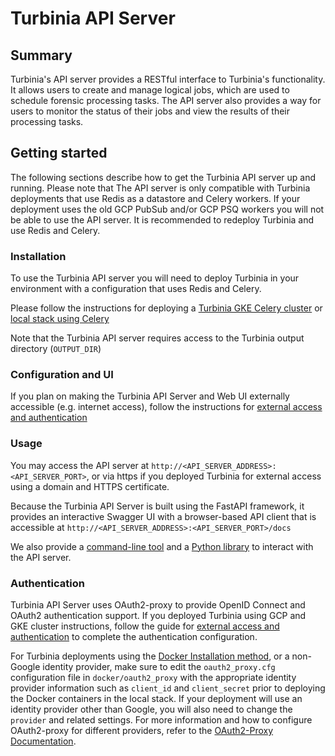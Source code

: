 # Turbinia API Server

## Summary
Turbinia's API server provides a RESTful interface to Turbinia's functionality. It allows users to create and manage logical jobs, which are used to schedule forensic processing tasks. The API server also provides a way for users to monitor the status of their jobs and view the results of their processing tasks.

## Getting started
The following sections describe how to get the Turbinia API server up and running. Please note that The API server is only compatible with Turbinia deployments that use Redis as a datastore and Celery workers. If your deployment uses the old GCP PubSub and/or GCP PSQ workers you will not be able to use the API server. It is recommended to redeploy Turbinia and use Redis and Celery.

### Installation
To use the Turbinia API server you will need to deploy Turbinia in your environment with a configuration that uses Redis and Celery.

Please follow the instructions for deploying a [Turbinia GKE Celery cluster](https://github.com/google/osdfir-infrastructure/tree/main/charts/turbinia) or [local stack using Celery](turbinia-local-stack.md)

Note that the Turbinia API server requires access to the Turbinia output directory (```OUTPUT_DIR```)

### Configuration and UI
If you plan on making the Turbinia API Server and Web UI externally accessible (e.g. internet access), follow the instructions for [external access and authentication](https://github.com/google/osdfir-infrastructure/tree/main/charts/turbinia)

### Usage
You may access the API server at ```http://<API_SERVER_ADDRESS>:<API_SERVER_PORT>```, or via https if you deployed Turbinia for external access using a domain and HTTPS certificate.

Because the Turbinia API Server is built using the FastAPI framework, it provides an interactive Swagger UI with a browser-based API client that is accessible at ```http://<API_SERVER_ADDRESS>:<API_SERVER_PORT>/docs```

We also provide a [command-line tool](https://github.com/google/turbinia/tree/master/turbinia/api/cli) and a [Python library](https://github.com/google/turbinia/tree/master/turbinia/api/client) to interact with the API server.

### Authentication
Turbinia API Server uses OAuth2-proxy to provide OpenID Connect and OAuth2 authentication support. If you deployed Turbinia using GCP and GKE cluster instructions, follow the guide for [external access and authentication](https://github.com/google/osdfir-infrastructure/tree/main/charts/turbinia) to complete the authentication configuration.

For Turbinia deployments using the [Docker Installation method](install.md#docker-installation), or a non-Google identity provider, make sure to edit the ```oauth2_proxy.cfg``` configuration file in ```docker/oauth2_proxy``` with the appropriate identity provider information such as ```client_id``` and ```client_secret``` prior to deploying the Docker containers in the local stack. If your deployment will use an identity provider other than Google, you will also need to change the ```provider``` and related settings. For more information and how to configure OAuth2-proxy for different providers, refer to the [OAuth2-Proxy Documentation](https://oauth2-proxy.github.io/oauth2-proxy/docs/configuration/oauth_provider).